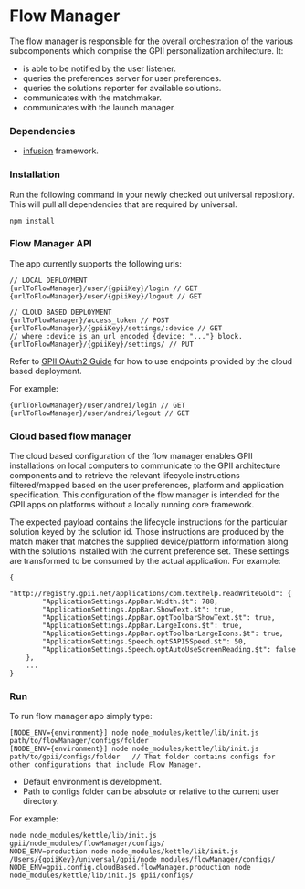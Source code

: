 Flow Manager
===

The flow manager is responsible for the overall orchestration of the various subcomponents which comprise the GPII personalization architecture. It:

- is able to be notified by the user listener.
- queries the preferences server for user preferences.
- queries the solutions reporter for available solutions.
- communicates with the matchmaker.
- communicates with the launch manager.

### Dependencies

- [infusion](https://github.com/fluid-project/infusion) framework.

### Installation

Run the following command in your newly checked out universal repository. This
will pull all dependencies that are required by universal.

    npm install

### Flow Manager API

The app currently supports the following urls:

    // LOCAL DEPLOYMENT
    {urlToFlowManager}/user/{gpiiKey}/login // GET
    {urlToFlowManager}/user/{gpiiKey}/logout // GET

    // CLOUD BASED DEPLOYMENT
    {urlToFlowManager}/access_token // POST
    {urlToFlowManager}/{gpiiKey}/settings/:device // GET
    // where :device is an url encoded {device: "..."} block.
    {urlToFlowManager}/{gpiiKey}/settings/ // PUT

Refer to [GPII OAuth2 Guide](https://wiki.gpii.net/w/GPII_OAuth_2_Guide) for how to use endpoints provided by the cloud based deployment.

For example:

    {urlToFlowManager}/user/andrei/login // GET
    {urlToFlowManager}/user/andrei/logout // GET

### Cloud based flow manager

The cloud based configuration of the flow manager enables GPII installations on local computers to communicate to the GPII architecture components and to retrieve the relevant lifecycle instructions filtered/mapped based on the user preferences, platform and application specification. This configuration of the flow manager is intended for the GPII apps on platforms without a locally running core framework.

The expected payload contains the lifecycle instructions for the particular solution keyed by the solution id. Those instructions are produced by the match maker that matches the supplied device/platform information along with the solutions installed with the current preference set. These settings are transformed to be consumed by the actual application. For example:

    {
        "http://registry.gpii.net/applications/com.texthelp.readWriteGold": {
            "ApplicationSettings.AppBar.Width.$t": 788,
            "ApplicationSettings.AppBar.ShowText.$t": true,
            "ApplicationSettings.AppBar.optToolbarShowText.$t": true,
            "ApplicationSettings.AppBar.LargeIcons.$t": true,
            "ApplicationSettings.AppBar.optToolbarLargeIcons.$t": true,
            "ApplicationSettings.Speech.optSAPI5Speed.$t": 50,
            "ApplicationSettings.Speech.optAutoUseScreenReading.$t": false
        },
        ...
    }

### Run

To run flow manager app simply type:

    [NODE_ENV={environment}] node node_modules/kettle/lib/init.js path/to/flowManager/configs/folder
    [NODE_ENV={environment}] node node_modules/kettle/lib/init.js path/to/gpii/configs/folder   // That folder contains configs for other configurations that include Flow Manager.

- Default environment is development.
- Path to configs folder can be absolute or relative to the current user directory.

For example:

    node node_modules/kettle/lib/init.js gpii/node_modules/flowManager/configs/
    NODE_ENV=production node node_modules/kettle/lib/init.js /Users/{gpiiKey}/universal/gpii/node_modules/flowManager/configs/
    NODE_ENV=gpii.config.cloudBased.flowManager.production node node_modules/kettle/lib/init.js gpii/configs/
